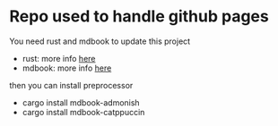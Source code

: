 # Repo used to handle github pages
You need rust and mdbook to update this project

- rust: more info [here](https://doc.rust-lang.org/stable/book/)
- mdbook: more info [here](https://rust-lang.github.io/mdBook/)

then you can install preprocessor
- cargo install mdbook-admonish
- cargo install mdbook-catppuccin

